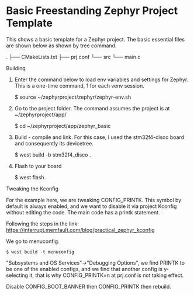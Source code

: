 # Basic Freestanding Zephyr Project Template

This shows a basic template for a Zephyr project.  The basic essential files
are shown below as shown by tree command.

.
├── CMakeLists.txt
├── prj.conf
└── src
    └── main.c
    

Building

1. Enter the command below to load env variables and settings for Zephyr.
   This is a one-time command, 1 for each venv session.
   
   $ source ~/zephyrproject/zephyr/zephyr-env.sh


2. Go to the project folder.  The command assumes the project is at
   ~/zephyrproject/app/
   
   $ cd ~/zephyrproject/app/zephyr_basic


3. Build - compile and link.  For this case, I used the stm32f4-disco board
   and consequently its devicetree.
   
   $ west build -b stm32f4_disco .


4. Flash to your board

   $ west flash.


Tweaking the Kconfig

For the example here, we are tweaking CONFIG_PRINTK.  This symbol by default
is always enabled, and we want to disable it via project Kconfig without 
editing the code.  The main code has a printk statement.

Following the steps in the link:
https://interrupt.memfault.com/blog/practical_zephyr_kconfig

We go to menuconfig.

    $ west build -t menuconfig
    
"Subsystems and OS Services"->"Debugging Options", we find PRINTK to be one
of the enabled configs, and we find that another config is y-selecting it,
that is why CONFIG_PRINTK=n at prj.conf is not taking effect.

Disable CONFIG_BOOT_BANNER then CONFIG_PRINTK then rebuild.

